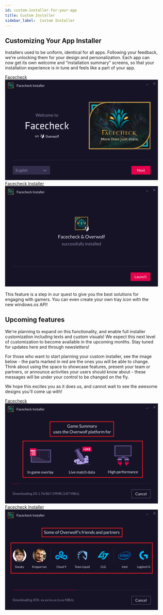 ```yaml
---
id: custom-installer-for-your-app
title: Custom Installer
sidebar_label:  Custom Installer
---
```


## Customizing Your App Installer
Installers used to be uniform, identical for all apps. Following your feedback, we’re unlocking them for your design and personalization. Each app can now get its own welcome and “installation summary” screens, so that your installation experience is in tune and feels like a part of your app.

<div class="box" data-slick='{"slidesToShow": 2}'>
  <a data-fancybox="gallery" data-caption="Facecheck" href="../assets/custom-installer/Image 1.png">
    Facecheck
    <span class="thumb">
      <img src="../assets/custom-installer/Image 1.png" alt="Facecheck">
    </span>
  </a>
  <a data-fancybox="gallery" data-caption="Facecheck Installer" href="../assets/custom-installer/Image 2.png">
    Facecheck Installer
    <span class="thumb">
      <img src="../assets/custom-installer/Image 2.png" alt="Facecheck Installer">
    </span>
  </a>
</div>

This feature is a step in our quest to give you the best solutions for engaging with gamers. You can even create your own tray icon with the new windows.os API!

## Upcoming features
We're planning to expand on this functionality, and enable full installer customization including texts and custom visuals! We expect this next level of customization to become available in the upcoming months. Stay tuned for updates here and through newsletters!

For those who want to start planning your custom installer, see the image below - the parts marked in red are the ones you will be able to change. Think about using the space to showcase features, present your team or partners, or announce activities your users should know about - these messages will be under your control to be changed on the fly. 

We hope this excites you as it does us, and cannot wait to see the awesome designs you'll come up with!

<div class="box" data-slick='{"slidesToShow": 2}'>
  <a data-fancybox="gallery" data-caption="Facecheck" href="../assets/custom-installer/image 3.png">
    Facecheck
    <span class="thumb">
      <img src="../assets/custom-installer/image 3.png" alt="Facecheck">
    </span>
  </a>
  <a data-fancybox="gallery" data-caption="Facecheck Installer" href="../assets/custom-installer/image 4.png">
    Facecheck Installer
    <span class="thumb">
      <img src="../assets/custom-installer/image 4.png" alt="Facecheck Installer">
    </span>
  </a>
</div>
